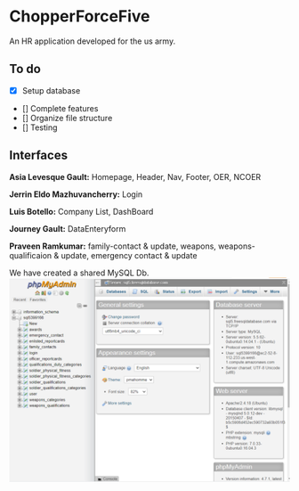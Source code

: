 # ChopperForceFive
An HR application developed for the us army.
## To do
- [x] Setup database
- [] Complete features
- [] Organize file structure
- [] Testing

## Interfaces
**Asia Levesque Gault:** Homepage, Header, Nav, Footer, OER, NCOER

**Jerrin Eldo Mazhuvancherry:** Login

**Luis Botello:** Company List, DashBoard 

**Journey Gault:** DataEnteryform 

**Praveen Ramkumar:** family-contact & update, weapons, weapons-qualificaion & update, emergency contact & update

We have created a shared MySQL Db.
![DB](https://github.com/2021-Winter-HTTP-5202-A/ChopperForceFive/blob/main/Images/Capture.PNG)
